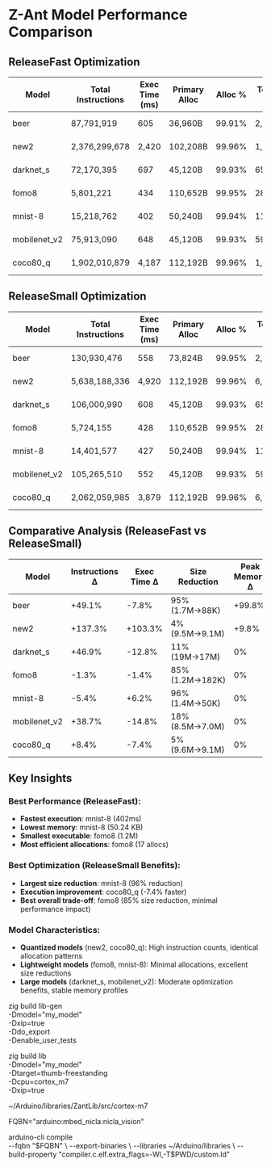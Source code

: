 # Z-Ant Model Performance Comparison

## ReleaseFast Optimization

| Model | Total Instructions | Exec Time (ms) | Primary Alloc | Alloc % | Total Heap Usage | Memory Leaks | Executable Size | Peak Memory | Allocations | time dyn us | time static us |
|-------|-------------------|----------------|---------------|---------|------------------|--------------|-----------------|-------------|-------------|-------------|-------------|
| beer | 87,791,919 | 605 | 36,960B | 99.91% | 2,494,460B | 1,728B | 1.7M | 36.96 KB | 163 | fail | fail |
| new2 | 2,376,299,678 | 2,420 | 102,208B | 99.96% | 1,554,336B | 320B | 9.5M | 102.2 KB | 33,353 | 11,363,927 | 10,286,534 |
| darknet_s | 72,170,395 | 697 | 45,120B | 99.93% | 650,352B | 16B | 19M | 45.12 KB | 259 | NA | NA |
| fomo8 | 5,801,221 | 434 | 110,652B | 99.95% | 286,025B | 24B | 1.2M | 110.7 KB | 17 | fail | fail |
| mnist-8 | 15,218,762 | 402 | 50,240B | 99.94% | 113,744B | 40B | 1.4M | 50.24 KB | 1,877 | 189,293 | 169,364 |
| mobilenet_v2 | 75,913,090 | 648 | 45,120B | 99.93% | 592,080B | 16B | 8.5M | 45.12 KB | 135 | 143,507 | 128,446 |
| coco80_q | 1,902,010,879 | 4,187 | 112,192B | 99.96% | 1,554,336B | 320B | 9.6M | 112.2 KB | 33,353 | 12,049,579 | tbd |


## ReleaseSmall Optimization

| Model | Total Instructions | Exec Time (ms) | Primary Alloc | Alloc % | Total Heap Usage | Memory Leaks | Executable Size | Peak Memory | Allocations | time dyn us | time static us |
|-------|-------------------|----------------|---------------|---------|------------------|--------------|-----------------|-------------|-------------|-------------|-------------|
| beer | 130,930,476 | 558 | 73,824B | 99.95% | 2,494,492B | 1,728B | 88K | 73.82 KB | 164 | fail | fail |
| new2 | 5,638,188,336 | 4,920 | 112,192B | 99.96% | 6,199,296B | 320B | 9.1M | 112.2 KB | 323,660 | 1,563,288 | 1,400,959 |
| darknet_s | 106,000,990 | 608 | 45,120B | 99.93% | 650,416B | 16B | 17M | 45.12 KB | 267 | NA | NA |
| fomo8 | 5,724,155 | 428 | 110,652B | 99.95% | 286,025B | 24B | 182K | 110.7 KB | 17 | fail | fail |
| mnist-8 | 14,401,577 | 427 | 50,240B | 99.94% | 113,744B | 40B | 50K | 50.24 KB | 1,877 | 143,507 | 128,454 |
| mobilenet_v2 | 105,265,510 | 552 | 45,120B | 99.93% | 592,080B | 16B | 7.0M | 45.12 KB | 135 | 1,614,847 | 1,445,338 |
| coco80_q | 2,062,059,985 | 3,879 | 112,192B | 99.96% | 6,199,296B | 320B | 9.1M | 112.2 KB | 323,660 | tbd | tbd |


## Comparative Analysis (ReleaseFast vs ReleaseSmall)

| Model | Instructions Δ | Exec Time Δ | Size Reduction | Peak Memory Δ | Allocations Δ | time dyn us | time static us |
|-------|----------------|-------------|----------------|---------------|---------------|------------|------------|
| beer | +49.1% | -7.8% | 95% (1.7M→88K) | +99.8% | +0.6% | fail→fail | fail→fail |
| new2 | +137.3% | +103.3% | 4% (9.5M→9.1M) | +9.8% | +870.0% | -86.2% (11.4s→1.6s) | -86.4% (10.3s→1.4s) |
| darknet_s | +46.9% | -12.8% | 11% (19M→17M) | 0% | +3.1% | NA | NA |
| fomo8 | -1.3% | -1.4% | 85% (1.2M→182K) | 0% | 0% | fail→fail | fail→fail |
| mnist-8 | -5.4% | +6.2% | 96% (1.4M→50K) | 0% | 0% | -24.2% (189ms→144ms) | -24.1% (169ms→128ms) |
| mobilenet_v2 | +38.7% | -14.8% | 18% (8.5M→7.0M) | 0% | 0% | +1025% (144ms→1.6s) | +1025% (128ms→1.4s) |
| coco80_q | +8.4% | -7.4% | 5% (9.6M→9.1M) | 0% | +870.0% | tbd | tbd |

## Key Insights

### Best Performance (ReleaseFast):
- **Fastest execution**: mnist-8 (402ms)
- **Lowest memory**: mnist-8 (50.24 KB)
- **Smallest executable**: fomo8 (1.2M)
- **Most efficient allocations**: fomo8 (17 allocs)

### Best Optimization (ReleaseSmall Benefits):
- **Largest size reduction**: mnist-8 (96% reduction)
- **Execution improvement**: coco80_q (-7.4% faster)
- **Best overall trade-off**: fomo8 (85% size reduction, minimal performance impact)

### Model Characteristics:
- **Quantized models** (new2, coco80_q): High instruction counts, identical allocation patterns
- **Lightweight models** (fomo8, mnist-8): Minimal allocations, excellent size reductions
- **Large models** (darknet_s, mobilenet_v2): Moderate optimization benefits, stable memory profiles




zig build lib-gen \
 -Dmodel="my_model" \
 -Dxip=true \
 -Ddo_export \
 -Denable_user_tests

zig build lib \
 -Dmodel="my_model"\
 -Dtarget=thumb-freestanding \
 -Dcpu=cortex_m7 \
 -Dxip=true

~/Arduino/libraries/ZantLib/src/cortex-m7

FQBN="arduino:mbed_nicla:nicla_vision"

arduino-cli compile \
--fqbn "$FQBN" \
--export-binaries \
--libraries ~/Arduino/libraries \
--build-property "compiler.c.elf.extra_flags=-Wl,-T$PWD/custom.ld"

